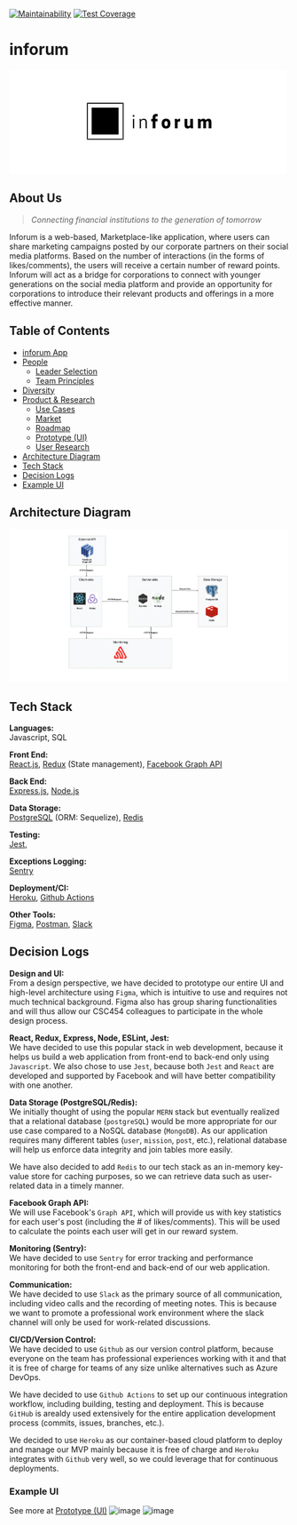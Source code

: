 [![Maintainability](https://api.codeclimate.com/v1/badges/a99a88d28ad37a79dbf6/maintainability)](https://codeclimate.com/repos/6151f14d94e8e401b6005fc7/maintainability)
[![Test Coverage](https://api.codeclimate.com/v1/badges/a99a88d28ad37a79dbf6/test_coverage)](https://codeclimate.com/repos/6151f14d94e8e401b6005fc7/test_coverage)
# inforum

<img src="./logo.png" alt="Company logo"/>

## About Us
> *Connecting financial institutions to the generation of tomorrow*

Inforum is a web-based, Marketplace-like application, where users can share marketing campaigns posted by our corporate partners on their social media platforms. Based on the number of interactions (in the forms of likes/comments), the users will receive a certain number of reward points. Inforum will act as a bridge for corporations to connect with younger generations on the social media platform and provide an opportunity for corporations to introduce their relevant products and offerings in a more effective manner.

Table of Contents
---
- [inforum App](./app/)
- [People](./team/)
    - [Leader Selection](./team/leader_selection.md)
    - [Team Principles](./team/team_principles.md)
- [Diversity](./team/diversity.md)
- [Product & Research](./product_research/)
    - [Use Cases](./product_research/use_cases.md)
    - [Market](./product_research/market.md)
    - [Roadmap](./product_research/roadmap.md)
    - [Prototype (UI)](./product_research/prototype)
    - [User Research](./product_research/user_research)
- [Architecture Diagram](#Architecture-Diagram)
- [Tech Stack](#Tech-Stack)
- [Decision Logs](#Decision-Logs)
- [Example UI](#Example-UI)

## Architecture Diagram
<img src="./architecture.jpg" alt="Architecture Diagram"/>


## Tech Stack 
**Languages:** \
Javascript, SQL 

**Front End:** \
[React.js](https://reactjs.org/), [Redux](https://redux.js.org/) (State management), [Facebook Graph API](https://developers.facebook.com/docs/graph-api/)

**Back End:**  \
[Express.js](https://expressjs.com/), [Node.js](https://nodejs.org/en/)

**Data Storage:** \
[PostgreSQL](https://www.postgresql.org/) (ORM: Sequelize), [Redis](https://redis.io/) 

**Testing:** \
[Jest](https://jestjs.io/), 

**Exceptions Logging:** \
[Sentry](https://sentry.io/welcome/) 

**Deployment/CI:** \
[Heroku](https://www.heroku.com/), [Github Actions](https://github.com/features/actions) 

**Other Tools:** \
[Figma](https://www.figma.com/), [Postman](https://www.postman.com/), [Slack](https://slack.com/)

## Decision Logs
**Design and UI:** \
From a design perspective, we have decided to prototype our entire UI and high-level architecture using `Figma`, which is intuitive to use and requires not much technical background. Figma also has group sharing functionalities and will thus allow our CSC454 colleagues to  participate in the whole design process.

**React, Redux, Express, Node, ESLint, Jest:** \
We have decided to use this popular stack in web development, because it helps us build a web application from front-end to back-end only using `Javascript`. 
We also chose to use `Jest`, because both `Jest` and `React` are developed and supported by Facebook and will have better compatibility with one another.

**Data Storage (PostgreSQL/Redis):** \
We initially thought of using the popular `MERN` stack but eventually realized that a relational database (`postgreSQL`) would be more appropriate for our use case compared to a NoSQL database (`MongoDB`). As our application requires many different tables (`user`, `mission`, `post`, etc.), relational database will help us enforce data integrity and join tables more easily. 

We have also decided to add `Redis` to our tech stack as an in-memory key-value store for caching purposes, so we can retrieve data such as user-related data in a timely manner.

**Facebook Graph API:** \
We will use Facebook's `Graph API`, which will provide us with key statistics for each user's post (including the # of likes/comments). This will be used to calculate the points each user will get in our reward system.

**Monitoring (Sentry):** \
We have decided to use `Sentry` for error tracking and performance monitoring for both the front-end and back-end of our web application.

**Communication:** \
We have decided to use `Slack` as the primary source of all communication, including video calls and the recording of meeting notes. This is because we want to promote a professional work environment where the slack channel will only be used for work-related discussions.

**CI/CD/Version Control:** \
We have decided to use `Github` as our version control platform, because everyone on the team has professional experiences working with it and that it is free of charge for teams of any size unlike alternatives such as Azure DevOps.

We have decided to use `Github Actions` to set up our continuous integration workflow, including building, testing and deployment. This is because `GitHub` is arealdy used extensively for the entire application development process (commits, issues, branches, etc.).

We decided to use `Heroku` as our container-based cloud platform to deploy and manage our MVP mainly because it is free of charge and `Heroku` integrates with `Github` very well, so we could leverage that for continuous deployments.

### Example UI
See more at [Prototype (UI)](./product_research/prototype)
![image](https://user-images.githubusercontent.com/20623399/138982298-4bc32111-ffca-4b97-b632-7f34f1d0bffb.png)
![image](https://user-images.githubusercontent.com/20623399/138982891-5ee8507a-5266-452f-af51-3bf395c9e0f2.png)







